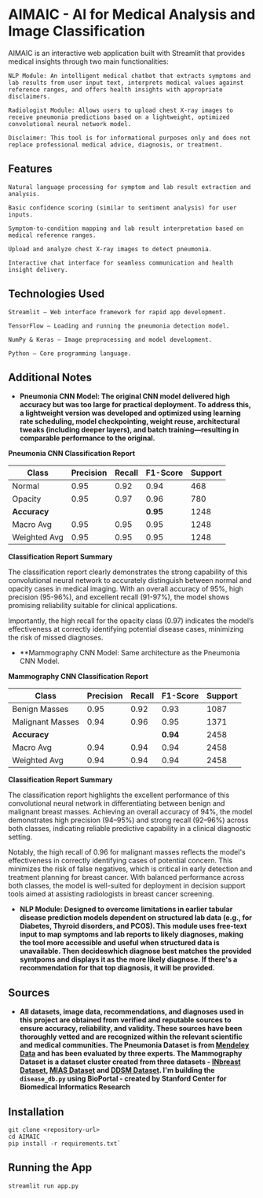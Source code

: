 # AIMAIC - AI for Medical Analysis and Image Classification

AIMAIC is an interactive web application built with Streamlit that provides medical insights through two main functionalities:

    NLP Module: An intelligent medical chatbot that extracts symptoms and lab results from user input text, interprets medical values against reference ranges, and offers health insights with appropriate disclaimers.

    Radiologist Module: Allows users to upload chest X-ray images to receive pneumonia predictions based on a lightweight, optimized convolutional neural network model.

    Disclaimer: This tool is for informational purposes only and does not replace professional medical advice, diagnosis, or treatment.

    

## Features

    Natural language processing for symptom and lab result extraction and analysis.

    Basic confidence scoring (similar to sentiment analysis) for user inputs.

    Symptom-to-condition mapping and lab result interpretation based on medical reference ranges.

    Upload and analyze chest X-ray images to detect pneumonia.

    Interactive chat interface for seamless communication and health insight delivery.

    

## Technologies Used

    Streamlit – Web interface framework for rapid app development.

    TensorFlow – Loading and running the pneumonia detection model.

    NumPy & Keras – Image preprocessing and model development.

    Python – Core programming language.



## Additional Notes

- **Pneumonia CNN Model: The original CNN model delivered high accuracy but was too large for practical deployment. To address this, a lightweight version was developed and optimized using learning rate scheduling, model checkpointing, weight reuse, architectural tweaks (including deeper layers), and batch training—resulting in comparable performance to the original.**

**Pneumonia CNN Classification Report**

| Class     | Precision | Recall | F1-Score | Support |
|-----------|-----------|--------|----------|---------|
| Normal    | 0.95      | 0.92   | 0.94     | 468     |
| Opacity   | 0.95      | 0.97   | 0.96     | 780     |
| **Accuracy** |        |        | **0.95** | 1248    |
| Macro Avg | 0.95      | 0.95   | 0.95     | 1248    |
| Weighted Avg | 0.95   | 0.95   | 0.95     | 1248    |

**Classification Report Summary**

The classification report clearly demonstrates the strong capability of this convolutional neural network to accurately distinguish between normal and opacity cases in medical imaging. With an overall accuracy of 95%, high precision (95-96%), and excellent recall (91-97%), the model shows promising reliability suitable for clinical applications.

Importantly, the high recall for the opacity class (0.97) indicates the model’s effectiveness at correctly identifying potential disease cases, minimizing the risk of missed diagnoses.

- **Mammography CNN Model: Same architecture as the Pneumonia CNN Model.

**Mammography CNN Classification Report**

| Class     | Precision | Recall | F1-Score | Support |
|-----------|-----------|--------|----------|---------|
| Benign Masses    | 0.95      | 0.92   | 0.93     | 1087     |
| Malignant Masses   | 0.94      | 0.96   | 0.95     | 1371     |
| **Accuracy** |        |        | **0.94** | 2458    |
| Macro Avg | 0.94      | 0.94   | 0.94     | 2458    |
| Weighted Avg | 0.94   | 0.94   | 0.94     | 2458    |

**Classification Report Summary**

The classification report highlights the excellent performance of this convolutional neural network in differentiating between benign and malignant breast masses. Achieving an overall accuracy of 94%, the model demonstrates high precision (94–95%) and strong recall (92–96%) across both classes, indicating reliable predictive capability in a clinical diagnostic setting.

Notably, the high recall of 0.96 for malignant masses reflects the model's effectiveness in correctly identifying cases of potential concern. This minimizes the risk of false negatives, which is critical in early detection and treatment planning for breast cancer. With balanced performance across both classes, the model is well-suited for deployment in decision support tools aimed at assisting radiologists in breast cancer screening.

- **NLP Module: Designed to overcome limitations in earlier tabular disease prediction models dependent on structured lab data (e.g., for Diabetes, Thyroid disorders, and PCOS). This module uses free-text input to map symptoms and lab reports to likely diagnoses, making the tool more accessible and useful when structured data is unavailable. Then decideswhich diagnose best matches the provided symtpoms and displays it as the more likely diagnose. If there's a recommendation for that top diagnosis, it will be provided.**


## Sources

- **All datasets, image data, recommendations, and diagnoses used in this project are obtained from verified and reputable sources to ensure accuracy, reliability, and validity. These sources have been thoroughly vetted and are recognized within the relevant scientific and medical communities. The Pneumonia Dataset is from [Mendeley Data](https://data.mendeley.com/datasets/rscbjbr9sj/2) and has been evaluated by three experts. The Mammography Dataset is a dataset cluster created from three datasets - [INbreast Dataset](https://paperswithcode.com/dataset/inbreast), [MIAS Dataset](https://www.kaggle.com/datasets/kmader/mias-mammography) and [DDSM Dataset](http://www.eng.usf.edu/cvprg/Mammography/Database.html). I'm building the `disease_db.py` using BioPortal - created by Stanford Center for Biomedical Informatics Research**



## Installation

```
git clone <repository-url>
cd AIMAIC
pip install -r requirements.txt`
```


## Running the App

```
streamlit run app.py
```
